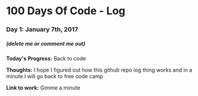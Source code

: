 # 100 Days Of Code - Log

### Day 1: January 7th, 2017
##### (delete me or comment me out)

**Today's Progress:** Back to code

**Thoughts:** I hope I figured out how this github repo log thing works and in a minute I will go back to free code camp

**Link to work:** Gimme a minute
